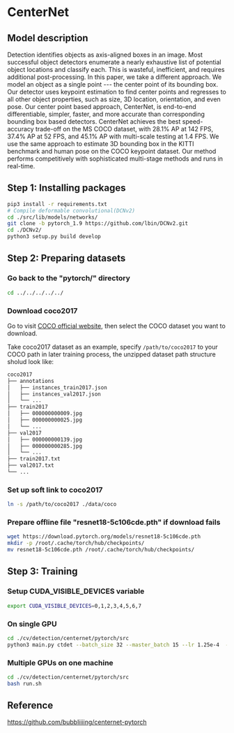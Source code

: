 # CenterNet

## Model description
Detection identifies objects as axis-aligned boxes in an image. Most successful object detectors enumerate a nearly exhaustive list of potential object locations and classify each. This is wasteful, inefficient, and requires additional post-processing. In this paper, we take a different approach. We model an object as a single point --- the center point of its bounding box. Our detector uses keypoint estimation to find center points and regresses to all other object properties, such as size, 3D location, orientation, and even pose. Our center point based approach, CenterNet, is end-to-end differentiable, simpler, faster, and more accurate than corresponding bounding box based detectors. CenterNet achieves the best speed-accuracy trade-off on the MS COCO dataset, with 28.1% AP at 142 FPS, 37.4% AP at 52 FPS, and 45.1% AP with multi-scale testing at 1.4 FPS. We use the same approach to estimate 3D bounding box in the KITTI benchmark and human pose on the COCO keypoint dataset. Our method performs competitively with sophisticated multi-stage methods and runs in real-time.

## Step 1: Installing packages

```bash
pip3 install -r requirements.txt
# Compile deformable convolutional(DCNv2)
cd ./src/lib/models/networks/
git clone -b pytorch_1.9 https://github.com/lbin/DCNv2.git
cd ./DCNv2/
python3 setup.py build develop

```

## Step 2: Preparing datasets

### Go back to the "pytorch/" directory
```bash
cd ../../../../../
```

### Download coco2017

Go to visit [COCO official website](https://cocodataset.org/#download), then select the COCO dataset you want to download.

Take coco2017 dataset as an example, specify `/path/to/coco2017` to your COCO path in later training process, the unzipped dataset path structure sholud look like:

```bash
coco2017
├── annotations
│   ├── instances_train2017.json
│   ├── instances_val2017.json
│   └── ...
├── train2017
│   ├── 000000000009.jpg
│   ├── 000000000025.jpg
│   └── ...
├── val2017
│   ├── 000000000139.jpg
│   ├── 000000000285.jpg
│   └── ...
├── train2017.txt 
├── val2017.txt 
└── ...
```

### Set up soft link to coco2017

```bash
ln -s /path/to/coco2017 ./data/coco
```

### Prepare offline file "resnet18-5c106cde.pth" if download fails

```bash
wget https://download.pytorch.org/models/resnet18-5c106cde.pth
mkdir -p /root/.cache/torch/hub/checkpoints/
mv resnet18-5c106cde.pth /root/.cache/torch/hub/checkpoints/

```

## Step 3: Training

### Setup CUDA_VISIBLE_DEVICES variable
```bash
export CUDA_VISIBLE_DEVICES=0,1,2,3,4,5,6,7
```

### On single GPU
```bash
cd ./cv/detection/centernet/pytorch/src
python3 main.py ctdet --batch_size 32 --master_batch 15 --lr 1.25e-4  --gpus 0
```

### Multiple GPUs on one machine
```bash
cd ./cv/detection/centernet/pytorch/src
bash run.sh
```

## Reference
https://github.com/bubbliiiing/centernet-pytorch
